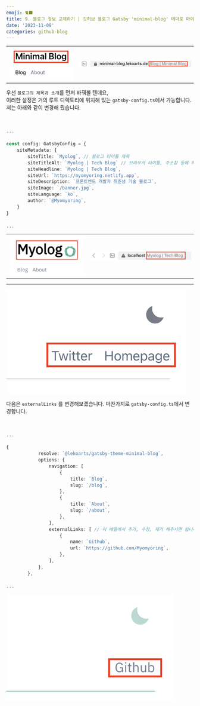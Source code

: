 ```yaml
---
emoji: 🐈‍⬛
title: 9. 블로그 정보 교체하기 | 깃허브 블로그 Gatsby 'minimal-blog' 테마로 마이그레이션 하기
date: '2023-11-09'
categories: github-blog
---
```


|                            |                           |
| -------------------------- | ------------------------- |
| ![변경 전](./title_bf.png) | ![변경 전](./head_bf.png) |

우선 `블로그의 제목과 소개`를 먼저 바꿔볼 텐데요,  
이러한 설정은 거의 루트 디렉토리에 위치해 있는 `gatsby-config.ts`에서 가능합니다.  
저는 아래와 같이 변경해 줬습니다.

<br />

```ts title="gatsby-config.ts"
...

const config: GatsbyConfig = {
	siteMetadata: {
		siteTitle: `Myolog`, // 블로그 타이틀 제목
		siteTitleAlt: `Myolog | Tech Blog` // 브라우저 타이틀, 주소창 등에 띄워질 Head (Seo),
		siteHeadline: `Myolog | Tech Blog`,
		siteUrl: `https://myomyoring.netlify.app`,
		siteDescription: `프론트엔드 개발자 취준생 기술 블로그`,
		siteImage: `/banner.jpg`,
		siteLanguage: `ko`,
		author: `@Myomyoring`,
	}
}

...

```

|                            |                           |
| -------------------------- | ------------------------- |
| ![변경 후](./title_at.png) | ![변경 후](./head_at.png) |

---

![변경 전](./externalLink_bf.png)

다음은 `externalLinks` 를 변경해보겠습니다. 마찬가지로 `gatsby-config.ts`에서 변경합니다.

<br />

```ts title="gatsby-config.ts" highlight=16-20
...

{
			resolve: `@lekoarts/gatsby-theme-minimal-blog`,
			options: {
				navigation: [
					{
						title: `Blog`,
						slug: `/blog`,
					},
					{
						title: `About`,
						slug: `/about`,
					},
				],
				externalLinks: [ // 이 배열에서 추가, 수정, 제거 해주시면 됩니다
					{
						name: `Github`,
						url: `https://github.com/Myomyoring`,
					},
				],
			},
		},

...

```

![변경 후](./externalLink_at.png)
